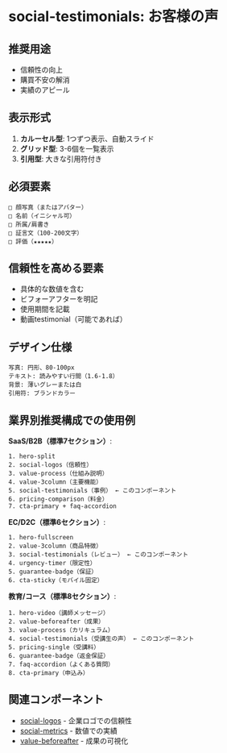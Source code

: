 # social-testimonials: お客様の声

## 推奨用途
- 信頼性の向上
- 購買不安の解消
- 実績のアピール

## 表示形式
1. **カルーセル型**: 1つずつ表示、自動スライド
2. **グリッド型**: 3-6個を一覧表示
3. **引用型**: 大きな引用符付き

## 必須要素
```
□ 顔写真（またはアバター）
□ 名前（イニシャル可）
□ 所属/肩書き
□ 証言文（100-200文字）
□ 評価（★★★★★）
```

## 信頼性を高める要素
- 具体的な数値を含む
- ビフォーアフターを明記
- 使用期間を記載
- 動画testimonial（可能であれば）

## デザイン仕様
```
写真: 円形、80-100px
テキスト: 読みやすい行間（1.6-1.8）
背景: 薄いグレーまたは白
引用符: ブランドカラー
```

## 業界別推奨構成での使用例
**SaaS/B2B（標準7セクション）**:
```
1. hero-split
2. social-logos（信頼性）
3. value-process（仕組み説明）
4. value-3column（主要機能）
5. social-testimonials（事例） ← このコンポーネント
6. pricing-comparison（料金）
7. cta-primary + faq-accordion
```

**EC/D2C（標準6セクション）**:
```
1. hero-fullscreen
2. value-3column（商品特徴）
3. social-testimonials（レビュー） ← このコンポーネント
4. urgency-timer（限定性）
5. guarantee-badge（保証）
6. cta-sticky（モバイル固定）
```

**教育/コース（標準8セクション）**:
```
1. hero-video（講師メッセージ）
2. value-beforeafter（成果）
3. value-process（カリキュラム）
4. social-testimonials（受講生の声） ← このコンポーネント
5. pricing-single（受講料）
6. guarantee-badge（返金保証）
7. faq-accordion（よくある質問）
8. cta-primary（申込み）
```

## 関連コンポーネント
- [social-logos](../social-proof/social-logos.md) - 企業ロゴでの信頼性
- [social-metrics](../social-proof/social-metrics.md) - 数値での実績
- [value-beforeafter](../features/value-beforeafter.md) - 成果の可視化